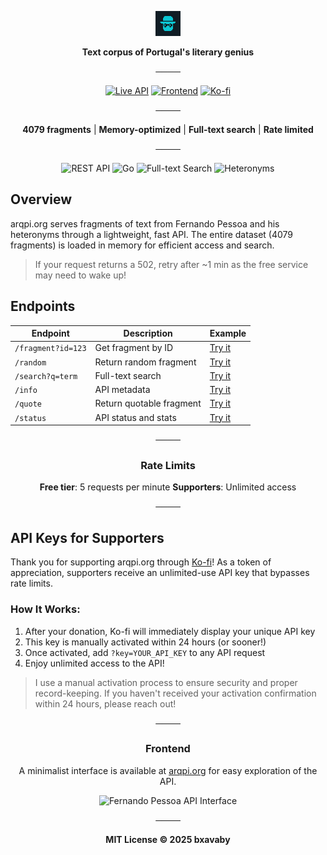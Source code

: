 <div align="center">

<img src="assets/fpis.png" alt="Fernando Pessoa API" height="40"> <br> 

**Text corpus of Portugal's literary genius**

────

[![Live API](https://img.shields.io/badge/LIVE_API-111d3b?style=for-the-badge&logoColor=white)](https://arqpi-org.onrender.com)
[![Frontend](https://img.shields.io/badge/EXPLORE-c7f0ff?style=for-the-badge&logoColor=111d3b)](https://arqpi.org)
[![Ko-fi](https://img.shields.io/badge/Support-ffdfdf?style=for-the-badge&logo=ko-fi&logoColor=111d3b)](https://ko-fi.com/bxav)

────

**4079 fragments** | **Memory-optimized** | **Full-text search** | **Rate limited**

────

![REST API](https://img.shields.io/badge/REST_API-c7f0ff?style=flat-square&logoColor=111d3b)
![Go](https://img.shields.io/badge/Golang-94ffab?style=flat-square&logo=go&logoColor=111d3b)
![Full-text Search](https://img.shields.io/badge/Full--text_Search-bbff94?style=flat-square&logoColor=111d3b)
![Heteronyms](https://img.shields.io/badge/Heteronyms-ffdfdf?style=flat-square&logoColor=111d3b)

</div>

## Overview

arqpi.org serves fragments of text from Fernando Pessoa and his heteronyms through a lightweight, fast API. The entire dataset (4079 fragments) is loaded in memory for efficient access and search.

> If your request returns a 502, retry after ~1 min as the free service may need to wake up!

## Endpoints

<div align="center">

| Endpoint | Description | Example |
|----------|-------------|---------|
| `/fragment?id=123` | Get fragment by ID | [Try it](https://arqpi-org.onrender.com/fragment?id=123) |
| `/random` | Return random fragment | [Try it](https://arqpi-org.onrender.com/random) |
| `/search?q=term` | Full-text search | [Try it](https://arqpi-org.onrender.com/search?q=dream) |
| `/info` | API metadata | [Try it](https://arqpi-org.onrender.com/info) |
| `/quote` | Return quotable fragment | [Try it](https://arqpi-org.onrender.com/quote) |
| `/status` | API status and stats | [Try it](https://arqpi-org.onrender.com/status) |

</div>

<div align="center">

────

### Rate Limits

**Free tier**: 5 requests per minute
**Supporters**: Unlimited access

────

</div>

## API Keys for Supporters

Thank you for supporting arqpi.org through [Ko-fi](https://ko-fi.com/bxav)! As a token of appreciation, supporters receive an unlimited-use API key that bypasses rate limits.

### How It Works:

1. After your donation, Ko-fi will immediately display your unique API key
2. This key is manually activated within 24 hours (or sooner!)
3. Once activated, add `?key=YOUR_API_KEY` to any API request
4. Enjoy unlimited access to the API!

> I use a manual activation process to ensure security and proper record-keeping. If you haven't received your activation confirmation within 24 hours, please reach out!

<div align="center">

────

### Frontend

A minimalist interface is available at [arqpi.org](https://arqpi.org) for easy exploration of the API.

<img src="https://raw.githubusercontent.com/bxavaby/arqpi-org/main/docs/assets/screenshot.png" alt="Fernando Pessoa API Interface" width="650">

────

**MIT License © 2025 bxavaby**

</div>
